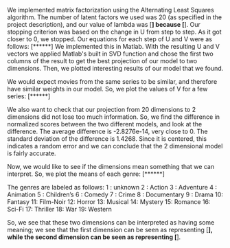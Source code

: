 We implemented matrix factorization using the Alternating Least Squares algorithm.
The number of latent factors we used was 20 (as specified in the project description),
and our value of lambda was [******] because [******]. Our stopping criterion was based
on the change in U from step to step. As it got closer to 0, we stopped.
Our equations for each step of U and V were as follows:
[******]
We implemented this in Matlab. With the resulting U and V vectors we applied Matlab's
built in SVD function and chose the first two columns of the result to get the best
projection of our model to two dimensions. Then, we plotted interesting results of our
model that we found.

We would expect movies from the same series to be similar, and therefore have similar
weights in our model. So, we plot the values of V for a few series:
[******]

We also want to check that our projection from 20 dimensions to 2 dimensions did not
lose too much information. So, we find the difference in normalized scores between
the two different models, and look at the difference. The average difference is
-2.8276e-14, very close to 0. The standard deviation of the difference is 1.4268. Since
it is centered, this indicates a random error and we can conclude that the 2 dimensional
model is fairly accurate.


Now, we would like to see if the dimensions mean something that we can interpret. So,
we plot the means of each genre:
[******]

The genres are labeled as follows:
1 : unknown
2 : Action
3 : Adventure
4 : Animation
5 : Children’s
6 : Comedy
7 : Crime
8 : Documentary
9 : Drama
10: Fantasy
11: Film-Noir
12: Horror
13: Musical
14: Mystery
15: Romance
16: Sci-Fi
17: Thriller
18: War
19: Western

So, we see that these two dimensions can be interpreted as having some meaning;
we see that the first dimension can be seen as representing [******], while the
second dimension can be seen as representing [******].
